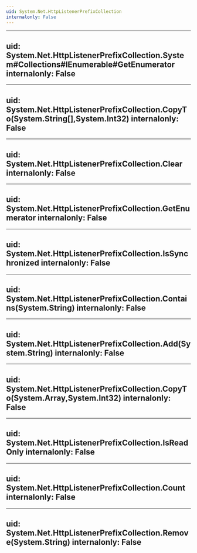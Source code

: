```yaml
---
uid: System.Net.HttpListenerPrefixCollection
internalonly: False
---
```


---
uid: System.Net.HttpListenerPrefixCollection.System#Collections#IEnumerable#GetEnumerator
internalonly: False
---

---
uid: System.Net.HttpListenerPrefixCollection.CopyTo(System.String[],System.Int32)
internalonly: False
---

---
uid: System.Net.HttpListenerPrefixCollection.Clear
internalonly: False
---

---
uid: System.Net.HttpListenerPrefixCollection.GetEnumerator
internalonly: False
---

---
uid: System.Net.HttpListenerPrefixCollection.IsSynchronized
internalonly: False
---

---
uid: System.Net.HttpListenerPrefixCollection.Contains(System.String)
internalonly: False
---

---
uid: System.Net.HttpListenerPrefixCollection.Add(System.String)
internalonly: False
---

---
uid: System.Net.HttpListenerPrefixCollection.CopyTo(System.Array,System.Int32)
internalonly: False
---

---
uid: System.Net.HttpListenerPrefixCollection.IsReadOnly
internalonly: False
---

---
uid: System.Net.HttpListenerPrefixCollection.Count
internalonly: False
---

---
uid: System.Net.HttpListenerPrefixCollection.Remove(System.String)
internalonly: False
---
